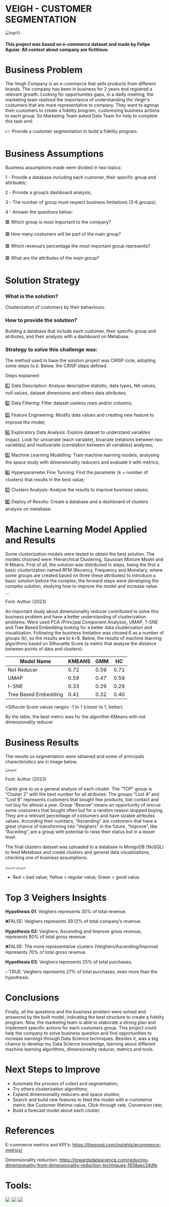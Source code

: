 # VEIGH - CUSTOMER SEGMENTATION

<img src="https://raw.githubusercontent.com/felipejaguiar/clusters/main/image/veigh1.png" alt="logo13" style="zoom:80%;" />

#### This project was based on e-commerce dataset and made by Felipe Aguiar. All context about company are fictitious.

# Business Problem
The Veigh Company is an e-commerce that sells products from different brands. The company has been in business for 2 years and registred a relevant growth. Looking for opportunities gaps, in a dailly meeting, the marketing team realized the importance of understanding the Veigh's costumers that are more representative to company. They want to agroup their customers to create a fidelity program, customizing business actions to each group. So Marketing Team asked Data Team for help to complete this task and:  

👉 Provide a customer segmentation to build a fidelity program.

# Business Assumptions
Business assumptions made were divided in two topics: 

1 - Provide a database including each customer, their specific group and attributes; 

2 - Provide a group’s dashboard analysis; 

3 - The number of group must respect business limitations (3-6 groups);

4 - Answer the questions below:

   🟪 Which group is most important to the company?
   
   🟪 How many costumers will be part of the main group?
   
   🟪 Which revenue’s percentage the most important group represents?

   🟪 What are the attributes of the main group?

 
# Solution Strategy

 ### What is the solution?
 Clusterization of customers by their behaviours.
 
 ### How to provide the solution?
Building a database that include each customer, their specific group and atributes, and their analysis with a dashboard on Metabase.  

### Strategy to solve this challenge was:

The method used to base the solution project was CRISP cicle, adopting some steps to it. Below, the CRISP steps defined.

Steps explained:

1️⃣ Data Description: Analyse descriptive statistic, data types, NA values, null values, dataset dimensions and others data attributes;

2️⃣ Data Filtering: Filter dataset useless rows and/or columns;

3️⃣ Feature Engineering: Modify data values and creating new feature to improve the model; 

4️⃣ Exploratory Data Analysis: Explore dataset to understand variables impact. Look for univariate (each variable), bivariate (relations between two variables) and multivariate (correlation between all variables) analyses;

5️⃣ Machine Learning Modelling: Train machine learning models, analysing the space study with dimensionality reducers and evaluate it with metrics;  

6️⃣ Hyperparameter Fine Tunning: Find the parameter (k = number of clusters) that results in the best value;

7️⃣ Clusters Analysis: Analyse the results to improve business values;

8️⃣ Deploy of Results: Create a database and a dashboard of clusters analysis on metabase. 

# Machine Learning Model Applied and Results

Some clusterization models were tested to obtain the best solution. The models choosed were: Hierarchical Clustering, Gaussian Mixture Model and K-Means.
First of all, the solution was distributed in steps, being the first a basic clusterization named RFM (Recency, Frequency and Monetary, where some groups are created based on three these attributes) to introduce a basic solution before the complex;  the forward steps were developing the complex solution, studying how to improve the model and increase value.

<img src="https://raw.githubusercontent.com/felipejaguiar/clusters/main/image/veighd.png" alt="logo23" style="zoom:20%;" />

Font: Author (2023)

An important study about dimensionality reducer contributed to solve this business problem and have a better understanding of clusterization problems. Were used PCA (Principal Component Analysis), UMAP, T-SNE and Tree Based Embedding looking for a better data clusterization and visualization.
Following the business limitation was chosed 6 as a number of groups (k), so the results are to k=6.
Below, the results of machine learning algorithms based on Silhouette Score (a metric that analyse the distance between points of data and clusters):
   

|Model Name		      |KMEANS		 |GMM  	|HC  |
|--------------------|------------------|-------------|-----------------|
|Not Reducer 	               |0.72	          |0.59        |0.71            |
|UMAP 	|0.59             |0.47        |0.59            |
|t-SNE			|0.33	          |0.29        |0.29            |
|Tree Based Embedding	      |0.41 	          |0.32	      |0.40            |

*Silhoute Score values ranges -1 to 1 (closer to 1, better).

By the table, the best metric was for the algorithm KMeans with not dimensionality reducer.

# Business Results

The results os segmentation were obtained and some of principals charecteristics are in image below.

<img src="https://raw.githubusercontent.com/felipejaguiar/clusters/main/image/veigh card.png" alt="logo14" style="zoom:60%;" />

Font: Author (2023)

Cards give to us a general analyse of each cluster. The “TOP” group is “Cluster 2” with the best number for all atributes. The groups “Lost A” and “Lost B” represents customers that bought few products, lost contact and not buy for almost a year. Group “Rescue” means an opportunity of rescue some costumers that bought often but for a random reason stopped buying. They are a relevant percentage of costumers and have sizable atributes values. According their numbers, "Ascending" are customers that have a great chance of transforming into “Veighers” in the future. “Improve”, like “Asceding”, are a group with potential to raise their status but in a lesser level.       

The final clusters dataset was uploaded to a database in MongoDB (NoSQL) to feed Metabase and create clusters and general data visualizations, checking one of business assumptions.   

<img src="https://raw.githubusercontent.com/felipejaguiar/clusters/main/image/dashveigh1.PNG" alt="logo20" style="zoom:50%;" />
<img src="https://raw.githubusercontent.com/felipejaguiar/clusters/main/image/dashveigh2.PNG" alt="logo21" style="zoom:50%;" />

* Red = bad value; Yellow = regular value; Green = good value.

# Top 3 Veighers Insights

<b>Hypothesis 01</b>: Veighers represents 30% of total revenue.

❌FALSE: Veighers represents 39.12% of total company’s revenue.

<b>Hypothesis 02</b>: Veighers, Ascending and Improve gross revenue, represents 80% of total gross revenue.

❌FALSE: The more representative clusters (Veighers/Ascending/Improve) represents 70% of total gross revenue.

<b>Hypothesis 03</b>: Veighers represents 25% of total purchases.

✅TRUE: Veighers represents 27% of total purchases, even more than the hypothesis.

# Conclusions

Finally, all the questions and the business problem were solved and answered by the built model, indicating the best structure to create a fidelity program. Now, the marketing team is able to elaborate a strong plan and implement specific actions for each costumers  group.
This project could help the company to solve business question and find opportunities to increase earnings through Data Science techniques. Besides it, was a big chance to develop my Data Science knowledge, learning about different machine learning algorithms, dimensionality reducer, metrics and tools. 

# Next Steps to Improve

 - Automate the process of colect and segmentation;
 - Try others clusterization algorithms;
- Expand dimensionality reducers and space studies;
 - Search and build new features to feed the model with e-commerce metric like Customer lifetime-value, Click-through rate, Conversion rate;
- Build a forecast model about each cluster.
 
# References

E-commerce metrics and KPI's: https://thegood.com/insights/ecommerce-metrics/

Dimensionality reduction: https://towardsdatascience.com/reducing-dimensionality-from-dimensionality-reduction-techniques-f658aec24dfe

# <b>Tools:</b>

<a href = "www.python.org"><img src="https://img.shields.io/badge/Python-3776AB?style=for-the-badge&logo=python&logoColor=white" target="_blank"></a>
<a href = "www.jupyter.org"><img src="https://img.shields.io/badge/Made%20with-Jupyter-orange?style=for-the-badge&logo=Jupyter" target="_blank"></a>
<a href = "https://www.mongodb.com"><img src="https://img.shields.io/badge/MongoDB-4EA94B?style=for-the-badge&logo=mongodb&logoColor=white" target="_blank"></a>

